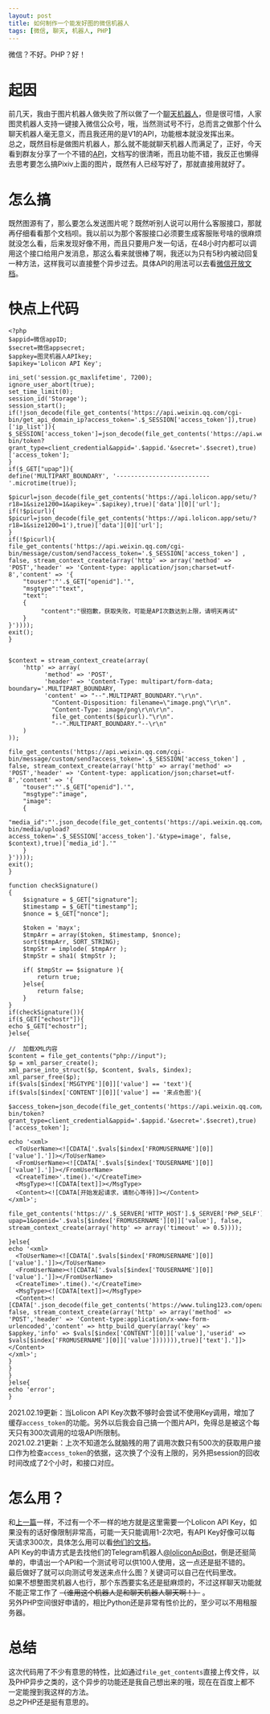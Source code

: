 ```yaml
---
layout: post
title: 如何制作一个能发好图的微信机器人
tags: [微信, 聊天, 机器人, PHP]
---
```


  微信？不好。PHP？好！<!--more-->    
  
# 起因
  前几天，我由于图片机器人做失败了所以做了一个[聊天机器人](/2021/02/06/wechatbot.html)，但是很可惜，人家图灵机器人支持一键接入微信公众号，哦，当然测试号不行，总而言之做那个什么聊天机器人毫无意义，而且我还用的是V1的API，功能根本就没发挥出来。   
  总之，既然目标是做图片机器人，那么就不能就聊天机器人而满足了，正好，今天看到群友分享了一个不错的[API](https://api.lolicon.app/)，文档写的很清晰，而且功能不错，我反正也懒得去思考要怎么搞Pixiv上面的图片，既然有人已经写好了，那就直接用就好了。   
  
# 怎么搞
  既然图源有了，那么要怎么发送图片呢？既然听别人说可以用什么客服接口，那就再仔细看看那个文档呗。我以前以为那个客服接口必须要生成客服账号啥的很麻烦就没怎么看，后来发现好像不用，而且只要用户发一句话，在48小时内都可以调用这个接口给用户发消息，那这么看来就很棒了啊，我还以为只有5秒内被动回复一种方法，这样我可以直接整个异步过去。具体API的用法可以去看[微信开放文档](https://developers.weixin.qq.com/doc/offiaccount/Message_Management/Service_Center_messages.html#7)。   
  
# 快点上代码
```
<?php
$appid=微信appID;
$secret=微信appsecret;
$appkey=图灵机器人APIkey;
$apikey='Lolicon API Key';

ini_set('session.gc_maxlifetime', 7200);
ignore_user_abort(true);
set_time_limit(0);
session_id('Storage');
session_start();
if(!json_decode(file_get_contents('https://api.weixin.qq.com/cgi-bin/get_api_domain_ip?access_token='.$_SESSION['access_token']),true)['ip_list']){
$_SESSION['access_token']=json_decode(file_get_contents('https://api.weixin.qq.com/cgi-bin/token?grant_type=client_credential&appid='.$appid.'&secret='.$secret),true)['access_token'];
}
if($_GET["upap"]){
define('MULTIPART_BOUNDARY', '--------------------------'.microtime(true));

$picurl=json_decode(file_get_contents('https://api.lolicon.app/setu/?r18=1&size1200=1&apikey='.$apikey),true)['data'][0]['url'];
if(!$picurl){
$picurl=json_decode(file_get_contents('https://api.lolicon.app/setu/?r18=1&size1200=1'),true)['data'][0]['url'];
}
if(!$picurl){
file_get_contents('https://api.weixin.qq.com/cgi-bin/message/custom/send?access_token='.$_SESSION['access_token'] , false, stream_context_create(array('http' => array('method' => 'POST','header' => 'Content-type: application/json;charset=utf-8','content' => '{
    "touser":"'.$_GET["openid"].'",
    "msgtype":"text",
    "text":
    {
         "content":"很抱歉，获取失败，可能是API次数达到上限，请明天再试"
    }
}'))));
exit();
}


$context = stream_context_create(array(
    'http' => array(
          'method' => 'POST',
          'header' => 'Content-Type: multipart/form-data; boundary='.MULTIPART_BOUNDARY,
          'content' => "--".MULTIPART_BOUNDARY."\r\n".
            "Content-Disposition: filename=\"image.png\"\r\n".
            "Content-Type: image/png\r\n\r\n".
            file_get_contents($picurl)."\r\n".
            "--".MULTIPART_BOUNDARY."--\r\n"
    )
));

file_get_contents('https://api.weixin.qq.com/cgi-bin/message/custom/send?access_token='.$_SESSION['access_token'] , false, stream_context_create(array('http' => array('method' => 'POST','header' => 'Content-type: application/json;charset=utf-8','content' => '{
    "touser":"'.$_GET["openid"].'",
    "msgtype":"image",
    "image":
    {
      "media_id":"'.json_decode(file_get_contents('https://api.weixin.qq.com/cgi-bin/media/upload?access_token='.$_SESSION['access_token'].'&type=image', false, $context),true)['media_id'].'"
    }
}'))));
exit();
}

function checkSignature()
{
    $signature = $_GET["signature"];
    $timestamp = $_GET["timestamp"];
    $nonce = $_GET["nonce"];
	
    $token = 'mayx';
    $tmpArr = array($token, $timestamp, $nonce);
    sort($tmpArr, SORT_STRING);
    $tmpStr = implode( $tmpArr );
    $tmpStr = sha1( $tmpStr );
    
    if( $tmpStr == $signature ){
        return true;
    }else{
        return false;
    }
}
if(checkSignature()){
if($_GET["echostr"]){
echo $_GET["echostr"];
}else{
 
//  加载XML内容
$content = file_get_contents("php://input");
$p = xml_parser_create();
xml_parse_into_struct($p, $content, $vals, $index);
xml_parser_free($p);
if($vals[$index['MSGTYPE'][0]]['value'] == 'text'){
if($vals[$index['CONTENT'][0]]['value'] == '来点色图'){

$access_token=json_decode(file_get_contents('https://api.weixin.qq.com/cgi-bin/token?grant_type=client_credential&appid='.$appid.'&secret='.$secret),true)['access_token'];

echo '<xml>
  <ToUserName><![CDATA['.$vals[$index['FROMUSERNAME'][0]]['value'].']]></ToUserName>
  <FromUserName><![CDATA['.$vals[$index['TOUSERNAME'][0]]['value'].']]></FromUserName>
  <CreateTime>'.time().'</CreateTime>
  <MsgType><![CDATA[text]]></MsgType>
  <Content><![CDATA[开始发起请求，请耐心等待]]></Content>
</xml>';

file_get_contents('https://'.$_SERVER['HTTP_HOST'].$_SERVER['PHP_SELF'].'?upap=1&openid='.$vals[$index['FROMUSERNAME'][0]]['value'], false, stream_context_create(array('http' => array('timeout' => 0.5))));

}else{
echo '<xml>
  <ToUserName><![CDATA['.$vals[$index['FROMUSERNAME'][0]]['value'].']]></ToUserName>
  <FromUserName><![CDATA['.$vals[$index['TOUSERNAME'][0]]['value'].']]></FromUserName>
  <CreateTime>'.time().'</CreateTime>
  <MsgType><![CDATA[text]]></MsgType>
  <Content><![CDATA['.json_decode(file_get_contents('https://www.tuling123.com/openapi/api', false, stream_context_create(array('http' => array('method' => 'POST','header' => 'Content-type:application/x-www-form-urlencoded','content' => http_build_query(array('key' => $appkey,'info' => $vals[$index['CONTENT'][0]]['value'],'userid' => $vals[$index['FROMUSERNAME'][0]]['value'])))))),true)['text'].']]></Content>
</xml>';
}
}
}
}else{
echo 'error';
}
```
  2021.02.19更新：当Lolicon API Key次数不够时会尝试不使用Key调用，增加了缓存`access_token`的功能。另外以后我会自己搞一个图片API，免得总是被这个每天只有300次调用的垃圾API所限制。   
  2021.02.21更新：上次不知道怎么就脑残的用了调用次数只有500次的获取用户接口作为检查`access_token`的依据，这次换了个没有上限的，另外把session的回收时间改成了2个小时，和接口对应。

# 怎么用？
  和[上一篇](/2021/02/06/wechatbot.html#%E4%BD%BF%E7%94%A8%E6%96%B9%E6%B3%95)一样，不过有一个不一样的地方就是这里需要一个Lolicon API Key，如果没有的话好像限制非常高，可能一天只能调用1-2次吧，有API Key好像可以每天请求300次，具体怎么用可以看[他们的文档](https://api.lolicon.app/#/setu)。    
  API Key的申请方式是去找他们的Telegram机器人[@loliconApiBot](https://t.me/loliconApiBot)，倒是还挺简单的，申请出一个API和一个测试号可以供100人使用，这一点还是挺不错的。   
  最后做好了就可以向测试号发送来点什么图？关键词可以自己在代码里改。   
  如果不想整图灵机器人也行，那个东西要实名还是挺麻烦的，不过这样聊天功能就不能正常工作了 ~~（谁用这个机器人是和聊天机器人聊天啊！）~~ 。   
  另外PHP空间很好申请的，相比Python还是非常有性价比的，至少可以不用租服务器。
  
# 总结
  这次代码用了不少有意思的特性，比如通过`file_get_contents`直接上传文件，以及PHP异步之类的，这个异步的功能还是我自己想出来的哦，现在在百度上都不一定能搜到我这样的方法。   
  总之PHP还是挺有意思的。
